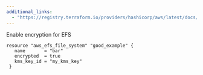 ```yaml
---
additional_links: 
  - "https://registry.terraform.io/providers/hashicorp/aws/latest/docs/resources/efs_file_system"
---
```


Enable encryption for EFS

```hcl
resource "aws_efs_file_system" "good_example" {
   name       = "bar"
   encrypted  = true
   kms_key_id = "my_kms_key"
 }
```

